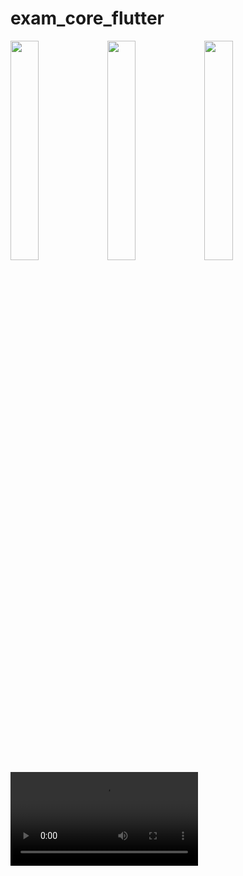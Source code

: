 # exam_core_flutter

<img src ="https://github.com/prachis70/exam_core_flutter/assets/149580593/2eafb1a2-f491-4a75-bce6-5d660a8f8541" heigth=22% width=30%>


<img src ="https://github.com/prachis70/exam_core_flutter/assets/149580593/d452db5d-1731-4179-8961-9f777bcb02f9)" heigth=22% width=30%>


<img src ="https://github.com/prachis70/exam_core_flutter/assets/149580593/4b8fa439-d09c-4c9f-90fb-bdce4ab6a85c" heigth=22% width=30%>


<video src ="https://github.com/prachis70/exam_core_flutter/assets/149580593/9d6154dc-ccc5-4cce-8946-8a928e66b0b5">

